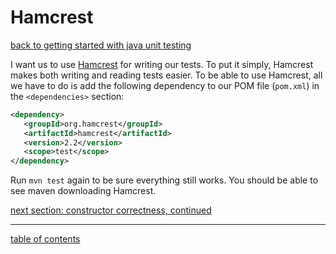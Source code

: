 # Hamcrest
[back to getting started with java unit testing](getting_started_with_java_unit_testing.md)

I want us to use [Hamcrest](https://hamcrest.org/JavaHamcrest/tutorial) for writing our tests.  To put it simply, Hamcrest makes both writing and reading tests easier.  To be able to use Hamcrest, all we have to do is add the following dependency to our POM file (`pom.xml`) in the `<dependencies>` section:

```xml
<dependency>
   <groupId>org.hamcrest</groupId>
   <artifactId>hamcrest</artifactId>
   <version>2.2</version>
   <scope>test</scope>
</dependency>
```

Run `mvn test` again to be sure everything still works.  You should be able to see maven downloading Hamcrest.

[next section: constructor correctness, continued](constructor_correctness_continued.md)

<hr>

[table of contents](toc.md)